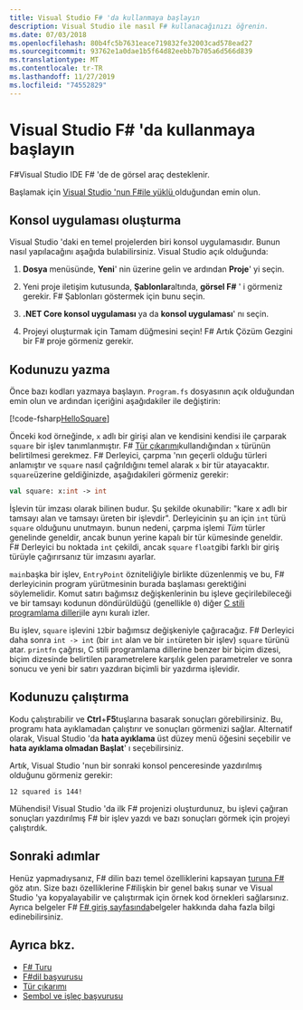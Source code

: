 ```yaml
---
title: Visual Studio F# 'da kullanmaya başlayın
description: Visual Studio ile nasıl F# kullanacağınızı öğrenin.
ms.date: 07/03/2018
ms.openlocfilehash: 80b4fc5b7631eace719832fe32003cad578ead27
ms.sourcegitcommit: 93762e1a0dae1b5f64d82eebb7b705a6d566d839
ms.translationtype: MT
ms.contentlocale: tr-TR
ms.lasthandoff: 11/27/2019
ms.locfileid: "74552829"
---
```

# <a name="get-started-with-f-in-visual-studio"></a>Visual Studio F# 'da kullanmaya başlayın

F#Visual Studio IDE F# 'de de görsel araç desteklenir.

Başlamak için [Visual Studio 'nun F#ile yüklü ](install-fsharp.md#install-f-with-visual-studio)olduğundan emin olun.

## <a name="creating-a-console-application"></a>Konsol uygulaması oluşturma

Visual Studio 'daki en temel projelerden biri konsol uygulamasıdır.  Bunun nasıl yapılacağını aşağıda bulabilirsiniz.  Visual Studio açık olduğunda:

1. **Dosya** menüsünde, **Yeni**' nin üzerine gelin ve ardından **Proje**' yi seçin.

2. Yeni proje iletişim kutusunda, **Şablonlar**altında, **görsel F#** ' i görmeniz gerekir.  F# Şablonları göstermek için bunu seçin.

3. **.NET Core konsol uygulaması** ya da **konsol uygulaması**' nı seçin.

4. Projeyi oluşturmak için Tamam düğmesini seçin! F#  Artık Çözüm Gezgini bir F# proje görmeniz gerekir.

## <a name="writing-your-code"></a>Kodunuzu yazma

Önce bazı kodları yazmaya başlayın.  `Program.fs` dosyasının açık olduğundan emin olun ve ardından içeriğini aşağıdakiler ile değiştirin:

[!code-fsharp[HelloSquare](~/samples/snippets/fsharp/getting-started/hello-square.fs)]

Önceki kod örneğinde, `x` adlı bir girişi alan ve kendisini kendisi ile çarparak `square` bir işlev tanımlanmıştır.  F# [Tür çıkarımı](../language-reference/type-inference.md)kullandığından `x` türünün belirtilmesi gerekmez.  F# Derleyici, çarpma 'nın geçerli olduğu türleri anlamıştır ve `square` nasıl çağrıldığını temel alarak `x` bir tür atayacaktır.  `square`üzerine geldiğinizde, aşağıdakileri görmeniz gerekir:

```fsharp
val square: x:int -> int
```

İşlevin tür imzası olarak bilinen budur.  Şu şekilde okunabilir: "kare x adlı bir tamsayı alan ve tamsayı üreten bir işlevdir".  Derleyicinin şu an için `int` türü `square` olduğunu unutmayın. bunun nedeni, çarpma işlemi *Tüm* türler genelinde geneldir, ancak bunun yerine kapalı bir tür kümesinde geneldir.  F# Derleyici bu noktada `int` çekildi, ancak `square` `float`gibi farklı bir giriş türüyle çağırırsanız tür imzasını ayarlar.

`main`başka bir işlev, `EntryPoint` özniteliğiyle birlikte düzenlenmiş ve bu, F# derleyicinin program yürütmesinin burada başlaması gerektiğini söylemelidir.  Komut satırı bağımsız değişkenlerinin bu işleve geçirilebileceği ve bir tamsayı kodunun döndürüldüğü (genellikle `0`) diğer [C stili programlama dilleri](https://en.wikipedia.org/wiki/Entry_point#C_and_C.2B.2B)ile aynı kuralı izler.

Bu işlev, `square` işlevini `12`bir bağımsız değişkeniyle çağıracağız.  F# Derleyici daha sonra `int -> int` (bir `int` alan ve bir `int`üreten bir işlev) `square` türünü atar.  `printfn` çağrısı, C stili programlama dillerine benzer bir biçim dizesi, biçim dizesinde belirtilen parametrelere karşılık gelen parametreler ve sonra sonucu ve yeni bir satırı yazdıran biçimli bir yazdırma işlevidir.

## <a name="running-your-code"></a>Kodunuzu çalıştırma

Kodu çalıştırabilir ve **Ctrl**+**F5**tuşlarına basarak sonuçları görebilirsiniz.  Bu, programı hata ayıklamadan çalıştırır ve sonuçları görmenizi sağlar.  Alternatif olarak, Visual Studio 'da **hata ayıklama** üst düzey menü öğesini seçebilir ve **hata ayıklama olmadan Başlat**' ı seçebilirsiniz.

Artık, Visual Studio 'nun bir sonraki konsol penceresinde yazdırılmış olduğunu görmeniz gerekir:

```console
12 squared is 144!
```

Mühendisi!  Visual Studio 'da ilk F# projenizi oluşturdunuz, bu işlevi çağıran sonuçları yazdırılmış F# bir işlev yazdı ve bazı sonuçları görmek için projeyi çalıştırdık.

## <a name="next-steps"></a>Sonraki adımlar

Henüz yapmadıysanız, F# dilin bazı temel özelliklerini kapsayan [turuna F# ](../tour.md)göz atın.  Size bazı özelliklerine F#ilişkin bir genel bakış sunar ve Visual Studio 'ya kopyalayabilir ve çalıştırmak için örnek kod örnekleri sağlarsınız.  Ayrıca belgeler F# [ F# giriş sayfasında](../index.yml)belgeler hakkında daha fazla bilgi edinebilirsiniz.

## <a name="see-also"></a>Ayrıca bkz.

- [F# Turu](../tour.md)
- [F#dil başvurusu](../language-reference/index.md)
- [Tür çıkarımı](../language-reference/type-inference.md)
- [Sembol ve işleç başvurusu](../language-reference/symbol-and-operator-reference/index.md)
